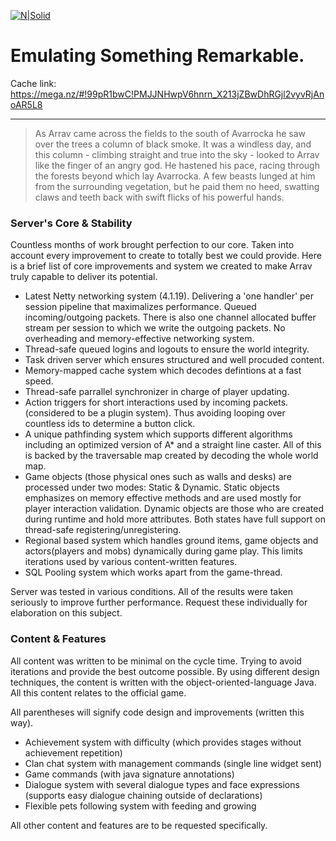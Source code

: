 [![N|Solid](https://i.imgur.com/8YoKlal.png)](https://arrav.net/)
# Emulating Something Remarkable.

Cache link: https://mega.nz/#!99pR1bwC!PMJJNHwpV6hnrn_X213jZBwDhRGjl2vyvRjAnoAR5L8
___
> As Arrav came across the fields to the south of Avarrocka he saw over the trees a column of black smoke. It was a windless day, and this column - climbing straight and true into the sky - looked to Arrav like the finger of an angry god. He hastened his pace, racing through the forests beyond which lay Avarrocka. A few beasts lunged at him from the surrounding vegetation, but he paid them no heed, swatting claws and teeth back with swift flicks of his powerful hands.

### Server's Core & Stability
Countless months of work brought perfection to our core. Taken into account every improvement to create to totally best we could provide. Here is a brief list of core improvements and system we created to make Arrav truly capable to deliver its potential.
  - Latest Netty networking system (4.1.19). Delivering a 'one handler' per session pipeline that maximalizes performance. Queued incoming/outgoing packets. There is also one channel allocated buffer stream per session to which we write the outgoing packets. No overheading and memory-effective networking system.
  - Thread-safe queued logins and logouts to ensure the world integrity.
  - Task driven server which ensures structured and well procuded content.
  - Memory-mapped cache system which decodes defintions at a fast speed.
  - Thread-safe parrallel synchronizer in charge of player updating.
  - Action triggers for short interactions used by incoming packets. (considered to be a plugin system). Thus avoiding looping over countless ids to determine a button click.
  - A unique pathfinding system which supports different algorithms including an optimized version of A* and a straight line caster. All of this is backed by the traversable map created by decoding the whole world map.
  - Game objects (those physical ones such as walls and desks) are processed under two modes: Static & Dynamic. Static objects emphasizes on memory effective methods and are used mostly for player interaction validation. Dynamic objects are those who are created during runtime and hold more attributes. Both states have full support on thread-safe registering/unregistering.
  - Regional based system which handles ground items, game objects and actors(players and mobs) dynamically during game play. This limits iterations used by various content-written features.
  - SQL Pooling system which works apart from the game-thread.

Server was tested in various conditions. All of the results were taken seriously to improve further performance. Request these individually for elaboration on this subject.

### Content & Features
All content was written to be minimal on the cycle time. Trying to avoid iterations and provide the best outcome possible. By using different design techniques, the content is written with the object-oriented-language Java. All this content relates to the official game.

All parentheses will signify code design and improvements (written this way).
  - Achievement system with difficulty (which provides stages without achievement repetition)
  - Clan chat system with management commands (single line widget sent)
  - Game commands (with java signature annotations)
  - Dialogue system with several dialogue types and face expressions (supports easy dialogue chaining outside of declarations)
  - Flexible pets following system with feeding and growing

  All other content and features are to be requested specifically.
